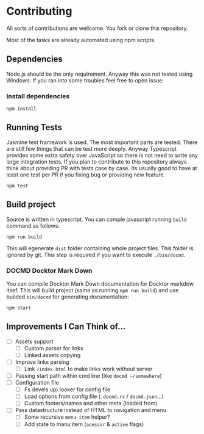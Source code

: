 # Contributing

All sorts of contributions are wellcome. You fork or clone this repository.

Most of the tasks are already automated using npm scripts.

## Dependencies

Node.js should be the only requirement. Anyway this was not tested using Windows.
If you ran into some troubles feel free to open issue.

### Install dependencies

```shell
npm install
```

## Running Tests

Jasmine test framework is used. The most important parts are tested. There are still few things that can be test more deeply.
Anyway Typescript provides some extra safety over JavaScript so there is not need to write any large integration tests.
If you plan to contribute to this repository always think about providing PR with tests case by case.
Its usually good to have at least one test per PR if you fixing bug or providing new feature.

```shell
npm test
```

## Build project

Source is written in typescript. You can comple javascript running `build` command as follows:

```shell
npm run build
```

This will egenerate `dist` folder containing whole project files. This folder is ignored by git.
This step is required if you want to execute `./bin/docmd`.

### DOCMD Docktor Mark Down

You can compile Docktor Mark Down documentation for Docktor markdow itsef. This will build project (same as running `npm run build`)
and use builded `bin/docmd` for generating documentation:

```shell
npm start
```

## Improvements I Can Think of...

- [ ] Assets support
  - [ ] Custom parser for links
  - [ ] Linked assets copying
- [ ] Improve links parsing
  - [ ] Link `/index.html` to make links work without server
- [ ] Passing start path within cmd line (like `docmd ~/somewhere`)
- [ ] Configuration file
  - [ ] Fs (levels up) looker for config file
  - [ ] Load options from config file (`.docmd.rc` / `docmd.json`...)
  - [ ] Custom footers/names and other meta (loaded from)
- [ ] Pass datastructure instead of HTML to navigation and menu
  - [ ] Some recursive `menu-item` helper?
  - [ ] Add state to manu item (`acessor` & `active` flags)
